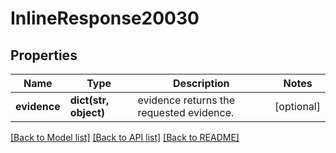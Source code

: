 # InlineResponse20030

## Properties
Name | Type | Description | Notes
------------ | ------------- | ------------- | -------------
**evidence** | **dict(str, object)** | evidence returns the requested evidence. | [optional] 

[[Back to Model list]](../README.md#documentation-for-models) [[Back to API list]](../README.md#documentation-for-api-endpoints) [[Back to README]](../README.md)

